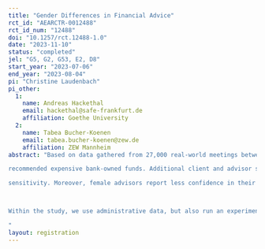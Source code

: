 ```yaml
---
title: "Gender Differences in Financial Advice"
rct_id: "AEARCTR-0012488"
rct_id_num: "12488"
doi: "10.1257/rct.12488-1.0"
date: "2023-11-10"
status: "completed"
jel: "G5, G2, G53, E2, D8"
start_year: "2023-07-06"
end_year: "2023-08-04"
pi: "Christine Laudenbach"
pi_other:
  1:
    name: Andreas Hackethal
    email: hackethal@safe-frankfurt.de
    affiliation: Goethe University
  2:
    name: Tabea Bucher-Koenen
    email: tabea.bucher-koenen@zew.de
    affiliation: ZEW Mannheim
abstract: "Based on data gathered from 27,000 real-world meetings between financial advisors and clients of a large German bank, we show that advisors offer more self-serving advice to women, while men are more likely to receive sales fee rebates and less likely to be
recommended expensive bank-owned funds. Additional client and advisor surveys provide evidence consistent with statistical discrimination based on gender as a proxy for client financial sophistication with female clients exhibiting lower literacy, confidence, and price
sensitivity. Moreover, female advisors report less confidence in their own professional skills and engage in less discrimination than their male colleagues.

Within the study, we use administrative data, but also run an experimental survey among financial advisors in order to gain more insights into their beliefs. 
"
layout: registration
---
```


